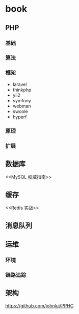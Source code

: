 # book

## PHP

### 基础

### 算法

### 框架

- laravel
- thinkphp
- yii2
- symfony
- webman
- swoole
- hyperf

### 原理

### 扩展

## 数据库

<<MySQL 权威指南>>

## 缓存

<<Redis 实战>>

## 消息队列

## 运维

### 环境

### 链路追踪

## 架构

https://github.com/johnlui/PPHC
